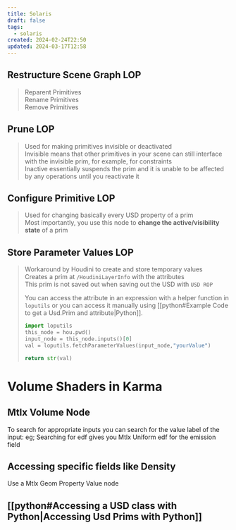 ```yaml
---
title: Solaris
draft: false
tags:
  - solaris
created: 2024-02-24T22:50
updated: 2024-03-17T12:58
---
```

## Restructure Scene Graph LOP
>Reparent Primitives  
>Rename Primitives  
>Remove Primitives  

## Prune LOP
>Used for making primitives invisible or deactivated  
>Invisible means that other primitives in your scene can still interface with the invisible prim, for example, for constraints  
>Inactive essentially suspends the prim and it is unable to be affected by any operations until you reactivate it  

## Configure Primitive LOP
>Used for changing basically every USD property of a prim  
>Most importantly, you use this node to **change the active/visibility state** of a prim  

## Store Parameter Values LOP
 >Workaround by Houdini to create and store temporary values  
 >Creates a prim at `/HoudiniLayerInfo` with the attributes  
 >This prim is not saved out when saving out the USD with `USD ROP` 
 >
 >You can access the attribute in an expression with a helper function in `loputils` or you can access it manually using [[python#Example Code to get a Usd.Prim and attribute|Python]].
 >```python
>import loputils
>this_node = hou.pwd()
>input_node = this_node.inputs()[0]
>val = loputils.fetchParameterValues(input_node,"yourValue")
>
>return str(val)
 >```



# Volume Shaders in Karma
## Mtlx Volume Node 
To search for appropriate inputs you can search for the value label of the input: eg;
Searching for edf gives you Mtlx Uniform edf for the emission field
## Accessing specific fields like Density
Use a Mtlx Geom Property Value node


## [[python#Accessing a USD class with Python|Accessing Usd Prims with Python]]